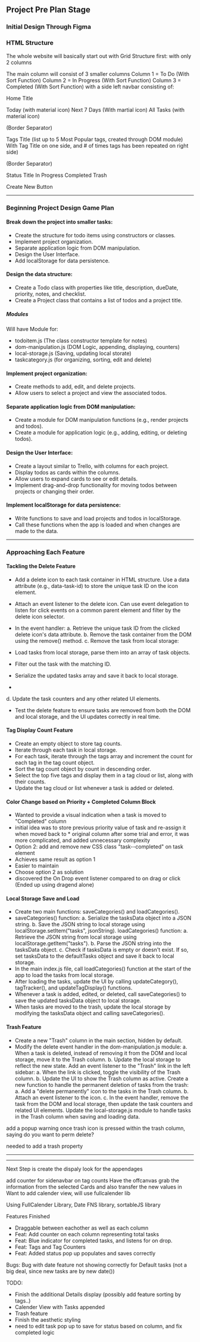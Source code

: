 ## Project Pre Plan Stage

### Initial Design Through Figma


### HTML Structure
The whole website will basically start out with Grid Structure first:
with only 2 columns

The main column will consist of 3 smaller columns
Column 1 = To Do (With Sort Function)
Column 2 = In Progress (With Sort Function)
Column 3 = Completed (With Sort Function)
with a side left navbar consisting of:

Home Title

Today (with material icon)
Next 7 Days (With martial icon)
All Tasks (with material icon)

(Border Separator)

Tags Title
(list up to 5 Most Popular tags, created through DOM module)
With Tag Title on one side, and # of times tags has been repeated on right side)

(Border Separator)

Status Title
In Progress
Completed
Trash

Create New Button

---

### Beginning Project Design Game Plan

#### Break down the project into smaller tasks:
* Create the structure for todo items using constructors or classes.
* Implement project organization.
* Separate application logic from DOM manipulation.
* Design the User Interface.
* Add localStorage for data persistence.

#### Design the data structure:
* Create a Todo class with properties like title, description, dueDate, priority, notes, and checklist.
* Create a Project class that contains a list of todos and a project title.
##### Modules
Will have Module for:
* todoitem.js (The class constructor template for notes)
* dom-manipulation.js (DOM Logic, appending, displaying, counters)
* local-storage.js (Saving, updating local storate)
* taskcategory.js (for organizing, sorting, edit and delete)


#### Implement project organization:
* Create methods to add, edit, and delete projects.
* Allow users to select a project and view the associated todos.

#### Separate application logic from DOM manipulation:
* Create a module for DOM manipulation functions (e.g., render projects and todos).
* Create a module for application logic (e.g., adding, editing, or deleting todos).

#### Design the User Interface:
* Create a layout similar to Trello, with columns for each project.
* Display todos as cards within the columns.
* Allow users to expand cards to see or edit details.
* Implement drag-and-drop functionality for moving todos between projects or changing their order.

#### Implement localStorage for data persistence:
* Write functions to save and load projects and todos in localStorage.
* Call these functions when the app is loaded and when changes are made to the data.

----------------------------------------

### Approaching Each Feature 
#### Tackling the Delete Feature
* Add a delete icon to each task container in HTML structure. Use a data attribute (e.g., data-task-id) to store the unique task ID on the icon element.

* Attach an event listener to the delete icon. Can use event delegation to listen for click events on a common parent element and filter by the delete icon selector.

* In the event handler:
a. Retrieve the unique task ID from the clicked delete icon's data attribute.
b. Remove the task container from the DOM using the remove() method.
c. Remove the task from local storage:
* Load tasks from local storage, parse them into an array of task objects.
* Filter out the task with the matching ID.
* Serialize the updated tasks array and save it back to local storage.
* 
d. Update the task counters and any other related UI elements.
* Test the delete feature to ensure tasks are removed from both the DOM and local storage, and the UI updates correctly in real time.

#### Tag Display Count Feature
* Create an empty object to store tag counts.
* Iterate through each task in local storage.
* For each task, iterate through the tags array and increment the count for each tag in the tag count object.
* Sort the tag count object by count in descending order.
* Select the top five tags and display them in a tag cloud or list, along with their counts.
* Update the tag cloud or list whenever a task is added or deleted.


#### Color Change based on Priority + Completed Column Block
* Wanted to provide a visual indication when a task is moved to "Completed" column
* initial idea was to store previous priority value of task and re-assign it when moved back to * original column after some trial and error, it was more complicated, and added unnecessary complexity
* Option 2: add and remove new CSS class "task--completed" on task element
* Achieves same result as option 1
* Easier to maintain
* Choose option 2 as solution
* discovered the On Drop event listener compared to on drag or click (Ended up using dragend alone)

#### Local Storage Save and Load
* Create two main functions: saveCategories() and loadCategories().
* saveCategories() function:
a. Serialize the tasksData object into a JSON string.
b. Save the JSON string to local storage using localStorage.setItem("tasks", jsonString).
loadCategories() function:
a. Retrieve the JSON string from local storage using localStorage.getItem("tasks").
b. Parse the JSON string into the tasksData object.
c. Check if tasksData is empty or doesn't exist. If so, set tasksData to the defaultTasks object and save it back to local storage.
* In the main index.js file, call loadCategories() function at the start of the app to load the tasks from local storage.
* After loading the tasks, update the UI by calling updateCategory(), tagTracker(), and updateTagDisplay() functions.
* Whenever a task is added, edited, or deleted, call saveCategories() to save the updated tasksData object to local storage.
* When tasks are moved to the trash, update the local storage by modifying the tasksData object and calling saveCategories().

#### Trash Feature
* Create a new "Trash" column in the main section, hidden by default.
* Modify the delete event handler in the dom-manipulation.js module:
a. When a task is deleted, instead of removing it from the DOM and local storage, move it to the Trash column.
b. Update the local storage to reflect the new state.
Add an event listener to the "Trash" link in the left sidebar:
a. When the link is clicked, toggle the visibility of the Trash column.
b. Update the UI to show the Trash column as active.
Create a new function to handle the permanent deletion of tasks from the trash:
a. Add a "delete permanently" icon to the tasks in the Trash column.
b. Attach an event listener to the icon.
c. In the event handler, remove the task from the DOM and local storage, then update the task counters and related UI elements.
Update the local-storage.js module to handle tasks in the Trash column when saving and loading data.

add a popup warning once trash icon is pressed within the trash column, saying do you want to perm delete?

needed to add a trash property

----------------------------------------


----------------------------------------

Next Step is create the dispaly look for the appendages



add counter for sidenavbar on tag counts
Have the offcanvas grab the information from the selected Cards and also transfer the new values in
Want to add calender view, will use fullcalender lib



Using FullCalender Library, Date FNS library, sortableJS library

Features Finished
* Draggable between eachother as well as each column
* Feat: Add counter on each column representing total tasks
* Feat: Blue indicator for completed tasks, and listens for on drop.
* Feat: Tags and Tag Counters
* Feat: Added status pop up populates and saves correctly


Bugs:
Bug with date feature not showing correctly for Default tasks (not a big deal, since new tasks are by new date())

TODO: 
* Finish the additional Details display (possibly add feature sorting by tags..)
* Calender View with Tasks appended
* Trash feature
* Finish the aesthetic styling
* need to edit task pop up to save for status based on column, and fix completed logic

  